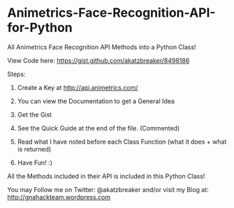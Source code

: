 Animetrics-Face-Recognition-API-for-Python
==========================================

All Animetrics Face Recognition API Methods into a Python Class!


View Code here: https://gist.github.com/akatzbreaker/8498186



Steps:
1. Create a Key at http://api.animetrics.com/

2. You can view the Documentation to get a General Idea

3. Get the Gist

4. See the Quick Guide at the end of the file. (Commented)

5. Read what I have noted before each Class Function (what it does + what is returned)

6. Have Fun! :)

All the Methods included in their API is included in this Python Class!



You may Follow me on Twitter: @akatzbreaker
and/or visit my Blog at: http://gnahackteam.wordpress.com
